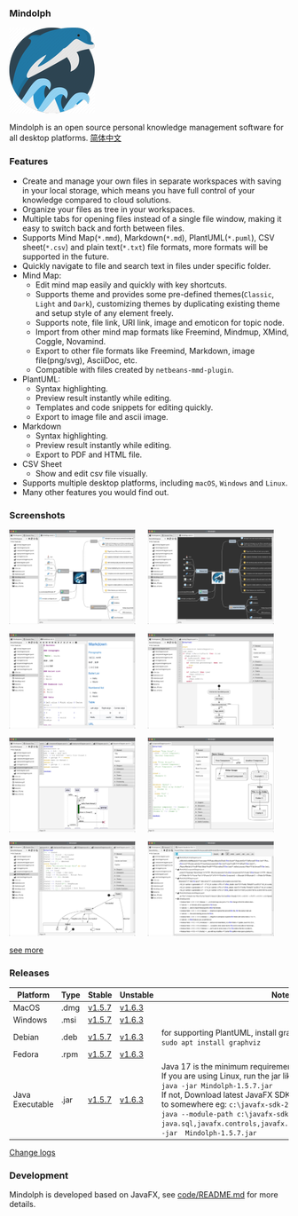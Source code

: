 ### Mindolph

![](./DemoWorkspace/app_30.png)

Mindolph is an open source personal knowledge management software for all desktop platforms. [简体中文](./docs/README_zh_CN.md)


### Features
* Create and manage your own files in separate workspaces with saving in your local storage, which means you have full control of your knowledge compared to cloud solutions.
* Organize your files as tree in your workspaces.
* Multiple tabs for opening files instead of a single file window, making it easy to switch back and forth between files.
* Supports Mind Map(`*.mmd`), Markdown(`*.md`), PlantUML(`*.puml`), CSV sheet(`*.csv`) and plain text(`*.txt`) file formats, more formats will be supported in the future.
* Quickly navigate to file and search text in files under specific folder.
* Mind Map:
	* Edit mind map easily and quickly with key shortcuts.
	* Supports theme and provides some pre-defined themes(`Classic`, `Light` and `Dark`), customizing themes by duplicating existing theme and setup style of any element freely.
	* Supports note, file link, URI link, image and emoticon for topic node. 
	* Import from other mind map formats like Freemind, Mindmup, XMind, Coggle, Novamind.
	* Export to other file formats like Freemind, Markdown, image file(png/svg), AsciiDoc, etc.
	* Compatible with files created by `netbeans-mmd-plugin`.
* PlantUML:
	* Syntax highlighting.
	* Preview result instantly while editing.
	* Templates and code snippets for editing quickly.
	* Export to image file and ascii image.
* Markdown
	* Syntax highlighting.
	* Preview result instantly while editing.
	* Export to PDF and HTML file.
* CSV Sheet
	* Show and edit csv file visually.
* Supports multiple desktop platforms, including `macOS`, `Windows` and `Linux`.
* Many other features you would find out.


### Screenshots
<p float="left">
	<img src="docs/screenshots/mindmap_light.jpg" width="45%"/>
	&nbsp;&nbsp;&nbsp;&nbsp;
	<img src="docs/screenshots/mindmap_dark.jpg" width="45%"/>
</p>
<p float="left">
	<img src="docs/screenshots/markdown1.jpg" width="45%"/>
	&nbsp;&nbsp;&nbsp;&nbsp;
	<img src="docs/screenshots/puml_activity.jpg" width="45%"/>
</p>
<p float="left">
	<img src="docs/screenshots/puml_sequence.jpg" width="45%"/>
	&nbsp;&nbsp;&nbsp;&nbsp;
	<img src="docs/screenshots/puml_component2.jpg" width="45%"/>
</p>
<p float="left">
	<img src="docs/screenshots/puml_state.jpg" width="45%"/>
	&nbsp;&nbsp;&nbsp;&nbsp;
	<img src="docs/screenshots/find_in_files.jpg" width="45%"/>
</p>

[see more](docs/screenshots.md)


### Releases

|Platform|Type|Stable|Unstable|Note|
|----|----|----|----|----|
|MacOS|.dmg|[v1.5.7](https://github.com/mindolph/Mindolph/releases/download/v1.5.7/Mindolph-1.5.7.dmg) |[v1.6.3](https://github.com/mindolph/Mindolph/releases/download/v1.6.3/Mindolph-1.6.3.dmg) | |
|Windows|.msi|[v1.5.7](https://github.com/mindolph/Mindolph/releases/download/v1.5.7/Mindolph-1.5.7.dmg) |[v1.6.3](https://github.com/mindolph/Mindolph/releases/download/v1.6.3/Mindolph-1.6.3.msi) | |
|Debian|.deb|[v1.5.7](https://github.com/mindolph/Mindolph/releases/download/v1.5.7/Mindolph-1.5.7.deb)|[v1.6.3](https://github.com/mindolph/Mindolph/releases/download/v1.6.3/Mindolph-1.6.3.deb)|	for supporting PlantUML, install graphviz first:</br>  `sudo apt install graphviz`|
|Fedora|.rpm|[v1.5.7](https://github.com/mindolph/Mindolph/releases/download/v1.5.7/Mindolph-1.5.7.rpm)|[v1.6.3](https://github.com/mindolph/Mindolph/releases/download/v1.6.3/Mindolph-1.6.3.rpm)| |
|Java Executable|.jar|[v1.5.7](https://github.com/mindolph/Mindolph/releases/download/v1.5.7/Mindolph-1.5.7.jar)|[v1.6.3](https://github.com/mindolph/Mindolph/releases/download/v1.6.3/Mindolph-1.6.3.jar)| Java 17 is the minimum requirement to run this application. 	</br> If you are using Linux, run the jar like this:  </br> `java -jar Mindolph-1.5.7.jar`  </br> If not, Download latest JavaFX SDK for your platform and extract to somewhere eg: `c:\javafx-sdk-20`, run the jar file like this:   </br> `java --module-path c:\javafx-sdk-20\lib --add-modules  java.sql,javafx.controls,javafx.fxml,javafx.swing,javafx.web -jar  Mindolph-1.5.7.jar` |


[Change logs](docs/change_logs.md)


### Development

Mindolph is developed based on JavaFX, 
see [code/README.md](code/README.md) for more details.
